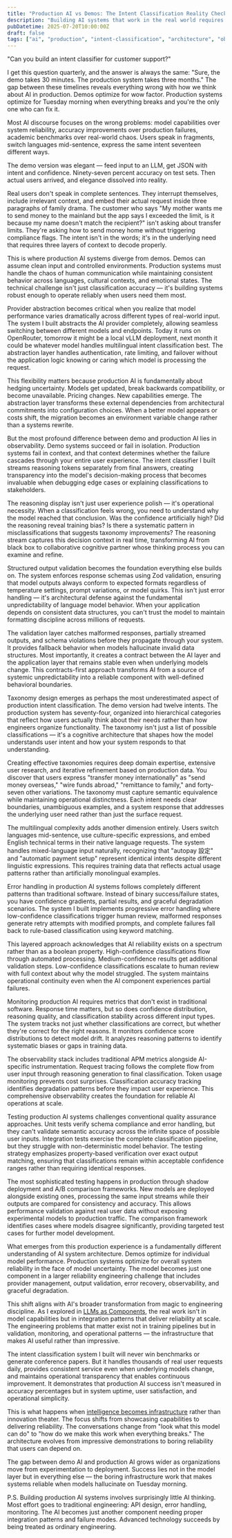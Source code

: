 ```yaml
---
title: "Production AI vs Demos: The Intent Classification Reality Check"
description: "Building AI systems that work in the real world requires thinking beyond the demo. What actually matters when users depend on your models."
pubDatetime: 2025-07-20T10:00:00Z
draft: false
tags: ["ai", "production", "intent-classification", "architecture", "observability"]
---
```


"Can you build an intent classifier for customer support?"

I get this question quarterly, and the answer is always the same: "Sure, the demo takes 30 minutes. The production system takes three months." The gap between these timelines reveals everything wrong with how we think about AI in production. Demos optimize for wow factor. Production systems optimize for Tuesday morning when everything breaks and you're the only one who can fix it.

Most AI discourse focuses on the wrong problems: model capabilities over system reliability, accuracy improvements over production failures, academic benchmarks over real-world chaos. Users speak in fragments, switch languages mid-sentence, express the same intent seventeen different ways.

The demo version was elegant — feed input to an LLM, get JSON with intent and confidence. Ninety-seven percent accuracy on test sets. Then actual users arrived, and elegance dissolved into reality.

Real users don't speak in complete sentences. They interrupt themselves, include irrelevant context, and embed their actual request inside three paragraphs of family drama. The customer who says "My mother wants me to send money to the mainland but the app says I exceeded the limit, is it because my name doesn't match the recipient?" isn't asking about transfer limits. They're asking how to send money home without triggering compliance flags. The intent isn't in the words; it's in the underlying need that requires three layers of context to decode properly.

This is where production AI systems diverge from demos. Demos can assume clean input and controlled environments. Production systems must handle the chaos of human communication while maintaining consistent behavior across languages, cultural contexts, and emotional states. The technical challenge isn't just classification accuracy — it's building systems robust enough to operate reliably when users need them most.

Provider abstraction becomes critical when you realize that model performance varies dramatically across different types of real-world input. The system I built abstracts the AI provider completely, allowing seamless switching between different models and endpoints. Today it runs on OpenRouter, tomorrow it might be a local vLLM deployment, next month it could be whatever model handles multilingual intent classification best. The abstraction layer handles authentication, rate limiting, and failover without the application logic knowing or caring which model is processing the request.

This flexibility matters because production AI is fundamentally about hedging uncertainty. Models get updated, break backwards compatibility, or become unavailable. Pricing changes. New capabilities emerge. The abstraction layer transforms these external dependencies from architectural commitments into configuration choices. When a better model appears or costs shift, the migration becomes an environment variable change rather than a systems rewrite.

But the most profound difference between demo and production AI lies in observability. Demo systems succeed or fail in isolation. Production systems fail in context, and that context determines whether the failure cascades through your entire user experience. The intent classifier I built streams reasoning tokens separately from final answers, creating transparency into the model's decision-making process that becomes invaluable when debugging edge cases or explaining classifications to stakeholders.

The reasoning display isn't just user experience polish — it's operational necessity. When a classification feels wrong, you need to understand why the model reached that conclusion. Was the confidence artificially high? Did the reasoning reveal training bias? Is there a systematic pattern in misclassifications that suggests taxonomy improvements? The reasoning stream captures this decision context in real time, transforming AI from black box to collaborative cognitive partner whose thinking process you can examine and refine.

Structured output validation becomes the foundation everything else builds on. The system enforces response schemas using Zod validation, ensuring that model outputs always conform to expected formats regardless of temperature settings, prompt variations, or model quirks. This isn't just error handling — it's architectural defense against the fundamental unpredictability of language model behavior. When your application depends on consistent data structures, you can't trust the model to maintain formatting discipline across millions of requests.

The validation layer catches malformed responses, partially streamed outputs, and schema violations before they propagate through your system. It provides fallback behavior when models hallucinate invalid data structures. Most importantly, it creates a contract between the AI layer and the application layer that remains stable even when underlying models change. This contracts-first approach transforms AI from a source of systemic unpredictability into a reliable component with well-defined behavioral boundaries.

Taxonomy design emerges as perhaps the most underestimated aspect of production intent classification. The demo version had twelve intents. The production system has seventy-four, organized into hierarchical categories that reflect how users actually think about their needs rather than how engineers organize functionality. The taxonomy isn't just a list of possible classifications — it's a cognitive architecture that shapes how the model understands user intent and how your system responds to that understanding.

Creating effective taxonomies requires deep domain expertise, extensive user research, and iterative refinement based on production data. You discover that users express "transfer money internationally" as "send money overseas," "wire funds abroad," "remittance to family," and forty-seven other variations. The taxonomy must capture semantic equivalence while maintaining operational distinctness. Each intent needs clear boundaries, unambiguous examples, and a system response that addresses the underlying user need rather than just the surface request.

The multilingual complexity adds another dimension entirely. Users switch languages mid-sentence, use culture-specific expressions, and embed English technical terms in their native language requests. The system handles mixed-language input naturally, recognizing that "autopay 設定" and "automatic payment setup" represent identical intents despite different linguistic expressions. This requires training data that reflects actual usage patterns rather than artificially monolingual examples.

Error handling in production AI systems follows completely different patterns than traditional software. Instead of binary success/failure states, you have confidence gradients, partial results, and graceful degradation scenarios. The system I built implements progressive error handling where low-confidence classifications trigger human review, malformed responses generate retry attempts with modified prompts, and complete failures fall back to rule-based classification using keyword matching.

This layered approach acknowledges that AI reliability exists on a spectrum rather than as a boolean property. High-confidence classifications flow through automated processing. Medium-confidence results get additional validation steps. Low-confidence classifications escalate to human review with full context about why the model struggled. The system maintains operational continuity even when the AI component experiences partial failures.

Monitoring production AI requires metrics that don't exist in traditional software. Response time matters, but so does confidence distribution, reasoning quality, and classification stability across different input types. The system tracks not just whether classifications are correct, but whether they're correct for the right reasons. It monitors confidence score distributions to detect model drift. It analyzes reasoning patterns to identify systematic biases or gaps in training data.

The observability stack includes traditional APM metrics alongside AI-specific instrumentation. Request tracing follows the complete flow from user input through reasoning generation to final classification. Token usage monitoring prevents cost surprises. Classification accuracy tracking identifies degradation patterns before they impact user experience. This comprehensive observability creates the foundation for reliable AI operations at scale.

Testing production AI systems challenges conventional quality assurance approaches. Unit tests verify schema compliance and error handling, but they can't validate semantic accuracy across the infinite space of possible user inputs. Integration tests exercise the complete classification pipeline, but they struggle with non-deterministic model behavior. The testing strategy emphasizes property-based verification over exact output matching, ensuring that classifications remain within acceptable confidence ranges rather than requiring identical responses.

The most sophisticated testing happens in production through shadow deployment and A/B comparison frameworks. New models are deployed alongside existing ones, processing the same input streams while their outputs are compared for consistency and accuracy. This allows performance validation against real user data without exposing experimental models to production traffic. The comparison framework identifies cases where models disagree significantly, providing targeted test cases for further model development.

What emerges from this production experience is a fundamentally different understanding of AI system architecture. Demos optimize for individual model performance. Production systems optimize for overall system reliability in the face of model uncertainty. The model becomes just one component in a larger reliability engineering challenge that includes provider management, output validation, error recovery, observability, and graceful degradation.

This shift aligns with AI's broader transformation from magic to engineering discipline. As I explored in [LLMs as Components](/blog/llms-as-components), the real work isn't in model capabilities but in integration patterns that deliver reliability at scale. The engineering problems that matter exist not in training pipelines but in validation, monitoring, and operational patterns — the infrastructure that makes AI useful rather than impressive.

The intent classification system I built will never win benchmarks or generate conference papers. But it handles thousands of real user requests daily, provides consistent service even when underlying models change, and maintains operational transparency that enables continuous improvement. It demonstrates that production AI success isn't measured in accuracy percentages but in system uptime, user satisfaction, and operational simplicity.

This is what happens when [intelligence becomes infrastructure](/blog/intelligence-on-tap) rather than innovation theater. The focus shifts from showcasing capabilities to delivering reliability. The conversations change from "look what this model can do" to "how do we make this work when everything breaks." The architecture evolves from impressive demonstrations to boring reliability that users can depend on.

The gap between demo AI and production AI grows wider as organizations move from experimentation to deployment. Success lies not in the model layer but in everything else — the boring infrastructure work that makes systems reliable when models hallucinate on Tuesday morning.

P.S. Building production AI systems involves surprisingly little AI thinking. Most effort goes to traditional engineering: API design, error handling, monitoring. The AI becomes just another component needing proper integration patterns and failure modes. Advanced technology succeeds by being treated as ordinary engineering.
